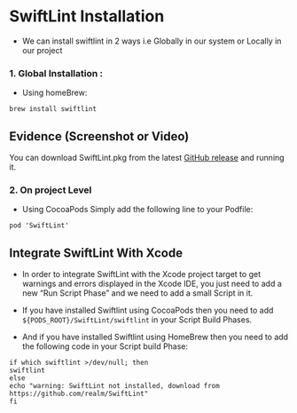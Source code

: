 # SwiftLint Installation

- We can install swiftlint in 2 ways i.e Globally in our system or Locally in our project
### 1. Global Installation :
* Using homeBrew:
```
brew install swiftlint
```


## Evidence (Screenshot or Video)

You can download SwiftLint.pkg from the latest [GitHub release](https://github.com/realm/SwiftLint/releases) and running it.

### 2. On project Level
* Using CocoaPods
Simply add the following line to your Podfile:
```
pod 'SwiftLint'
```

## Integrate SwiftLint With Xcode
- In order to integrate SwiftLint with the Xcode project target to get warnings and errors displayed in the Xcode IDE, you just need to add a new “Run Script Phase” and we need to add a small Script in it.

- If you have installed Swiftlint using CocoaPods then you need to add `${PODS_ROOT}/SwiftLint/swiftlint` in your Script Build Phases. 

- And if you have installed Swiftlint using HomeBrew then you need to add the following code in your Script build Phase:

```
if which swiftlint >/dev/null; then
swiftlint
else
echo "warning: SwiftLint not installed, download from https://github.com/realm/SwiftLint"
fi
```

